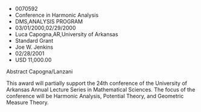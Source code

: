 
* 0070592
* Conference in Harmonic Analysis
* DMS,ANALYSIS PROGRAM
* 03/01/2000,02/29/2000
* Luca Capogna,AR,University of Arkansas
* Standard Grant
* Joe W. Jenkins
* 02/28/2001
* USD 11,000.00

Abstract Capogna/Lanzani

This award will partially support the 24th conference of the University of
Arkansas Annual Lecture Series in Mathematical Sciences. The focus of the
conference will be Harmonic Analysis, Potential Theory, and Geometric Measure
Theory.
